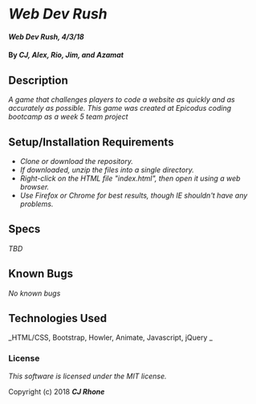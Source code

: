 # _Web Dev Rush_

#### _Web Dev Rush, 4/3/18_

#### By _**CJ, Alex, Rio, Jim, and Azamat**_

## Description

_A game that challenges players to code a website as quickly and as accurately as possible. This game was created at Epicodus coding bootcamp as a week 5 team project_

## Setup/Installation Requirements

* _Clone or download the repository._
* _If downloaded, unzip the files into a single directory._
* _Right-click on the HTML file "index.html", then open it using a web browser._
* _Use Firefox or Chrome for best results, though IE shouldn't have any problems._

## Specs

*_TBD_*



## Known Bugs

_No known bugs_


## Technologies Used

_HTML/CSS, Bootstrap, Howler, Animate, Javascript, jQuery _

### License

*This software is licensed under the MIT license.*

Copyright (c) 2018 **_CJ Rhone_**
